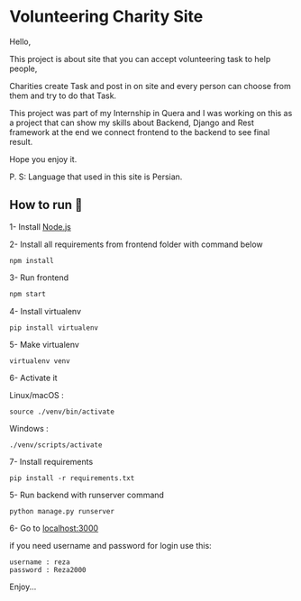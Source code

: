 # Volunteering Charity Site 
Hello,

This project is about site that you can accept volunteering task to help people,

Charities create Task and post in on site and every person can choose from them and try to do that Task.

This project was part of my Internship in Quera and I was working on this as a project that can show my skills about Backend, Django and Rest framework at the end we connect frontend to the backend to see final result.

Hope you enjoy it.

P. S: Language that used in this site is Persian.

## How to run 🚀
1- Install [Node.js](Nodejs.org)

2- Install all requirements from frontend folder with command below

```
npm install
```

3- Run frontend

```bash 
npm start
```

4- Install virtualenv

```
pip install virtualenv
```

5- Make virtualenv

```
virtualenv venv
```

6- Activate it

Linux/macOS :

```
source ./venv/bin/activate
```

Windows :

```
./venv/scripts/activate
```

7- Install requirements

```
pip install -r requirements.txt
```

5- Run backend with runserver command

```
python manage.py runserver
```

6- Go to [localhost:3000](localhost:3000)

if you need username and password for login use this:

```
username : reza
password : Reza2000
```

Enjoy...


